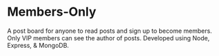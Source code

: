 # Members-Only
A post board for anyone to read posts and sign up to become members. Only VIP members can see the author of posts. Developed using Node, Express, &amp; MongoDB.
